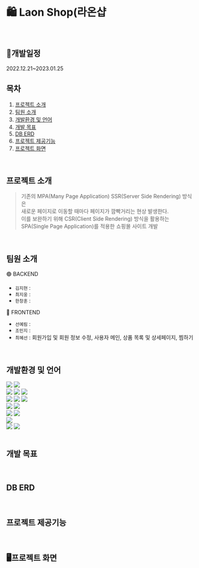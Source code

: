 # 🛍 Laon Shop(라온샵

</br>


## 📅개발일정
2022.12.21~2023.01.25

## 목차
1. [프로젝트 소개](#프로젝트-소개)
2. [팀원 소개](#팀원-소개)
3. [개발환경 및 언어](#개발환경-및-언어)
4. [개발 목표](#개발-목표)
5. [DB ERD](#DB-ERD)
6. [프로젝트 제공기능](#프로젝트-제공기능)
7. [프로젝트 화면](#프로젝트-화면)

</br>

## 프로젝트 소개
>기존의 MPA(Many Page Application) SSR(Server Side Rendering) 방식은  
새로운 페이지로 이동할 때마다 페이지가 깜빡거리는 현상 발생한다.  
이를 보완하기 위해 CSR(Client Side Rendering) 방식을 활용하는
SPA(Single Page Application)를 적용한 쇼핑몰 사이트 개발

</br>

## 팀원 소개
🟢 BACKEND
- `김지현` : 
- `최지웅` : 
- `한창훈` : 

🔵 FRONTEND
- `선예림` : 
- `조민지` : 
- `최혜선` :  회원가입 및 회원 정보 수정, 사용자 메인, 상품 목록 및 상세페이지, 찜하기

</br>

## 개발환경 및 언어

<div>
<img src="https://img.shields.io/badge/IntelliJ IDEA-000000?style=for-the-badge&logo=IntelliJ IDEA&logoColor=white">
<img src="https://img.shields.io/badge/Visual Studio Code-007ACC?style=for-the-badge&logo=Visual Studio Code&logoColor=white">
</br>
<img src="https://img.shields.io/badge/java-007396?style=for-the-badge&logo=java&logoColor=white"> 
<img src="https://img.shields.io/badge/javascript-F7DF1E?style=for-the-badge&logo=javascript&logoColor=black"> 
<img src="https://img.shields.io/badge/Tailwind CSS-06B6D4?style=for-the-badge&logo=Tailwind CSS&logoColor=white"> 
<br>
<img src="https://img.shields.io/badge/oracle-F80000?style=for-the-badge&logo=oracle&logoColor=white"> 
<img src="https://img.shields.io/badge/Amazon S3-569A31?style=for-the-badge&logo=Amazon S3&logoColor=white"> 
<img src="https://img.shields.io/badge/Swagger-85EA2D?style=for-the-badge&logo=Swagger&logoColor=black"> 
<br>  
<img src="https://img.shields.io/badge/vue.js-4FC08D?style=for-the-badge&logo=vue.js&logoColor=white"> 
<img src="https://img.shields.io/badge/node.js-339933?style=for-the-badge&logo=Node.js&logoColor=white">
<br> 
<img src="https://img.shields.io/badge/spring boot-6DB33F?style=for-the-badge&logo=spring boot&logoColor=white"> 
<img src="https://img.shields.io/badge/spring security-6DB33F?style=for-the-badge&logo=spring security&logoColor=white"> 
<br>
<img src="https://img.shields.io/badge/apache tomcat-F8DC75?style=for-the-badge&logo=apachetomcat&logoColor=white">
<br>  
<img src="https://img.shields.io/badge/github-181717?style=for-the-badge&logo=github&logoColor=white">
<img src="https://img.shields.io/badge/gitlab-F05032?style=for-the-badge&logo=gitlab&logoColor=white">
<br>
</div>

</br>

## 개발 목표

</br>

## DB ERD

</br>

## 프로젝트 제공기능

</br>

## 🖥프로젝트 화면
